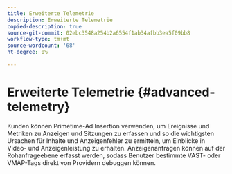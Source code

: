 ```yaml
---
title: Erweiterte Telemetrie
description: Erweiterte Telemetrie
copied-description: true
source-git-commit: 02ebc3548a254b2a6554f1ab34afbb3ea5f09bb8
workflow-type: tm+mt
source-wordcount: '68'
ht-degree: 0%

---
```


# Erweiterte Telemetrie {#advanced-telemetry}

Kunden können Primetime-Ad Insertion verwenden, um Ereignisse und Metriken zu Anzeigen und Sitzungen zu erfassen und so die wichtigsten Ursachen für Inhalte und Anzeigenfehler zu ermitteln, um Einblicke in Video- und Anzeigenleistung zu erhalten.  Anzeigenanfragen können auf der Rohanfrageebene erfasst werden, sodass Benutzer bestimmte VAST- oder VMAP-Tags direkt von Providern debuggen können.
